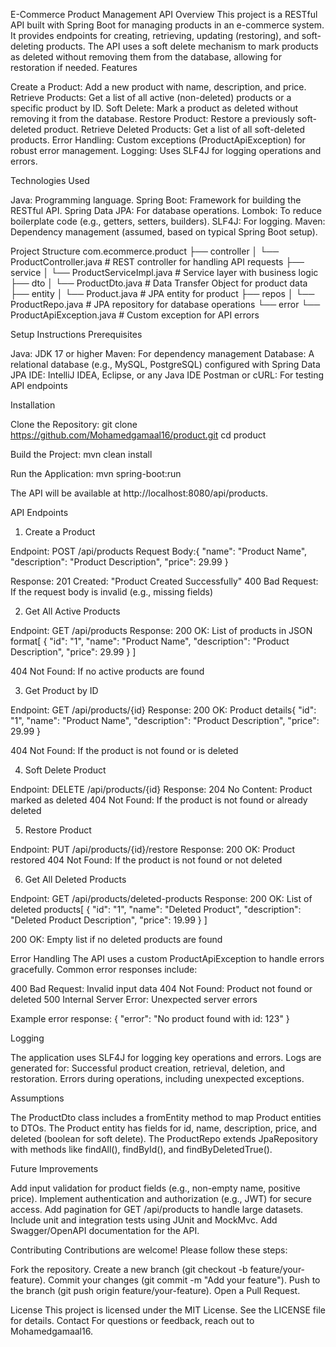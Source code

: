 E-Commerce Product Management API
Overview
This project is a RESTful API built with Spring Boot for managing products in an e-commerce system. It provides endpoints for creating, retrieving, updating (restoring), and soft-deleting products. The API uses a soft delete mechanism to mark products as deleted without removing them from the database, allowing for restoration if needed.
Features

Create a Product: Add a new product with name, description, and price.
Retrieve Products: Get a list of all active (non-deleted) products or a specific product by ID.
Soft Delete: Mark a product as deleted without removing it from the database.
Restore Product: Restore a previously soft-deleted product.
Retrieve Deleted Products: Get a list of all soft-deleted products.
Error Handling: Custom exceptions (ProductApiException) for robust error management.
Logging: Uses SLF4J for logging operations and errors.

Technologies Used

Java: Programming language.
Spring Boot: Framework for building the RESTful API.
Spring Data JPA: For database operations.
Lombok: To reduce boilerplate code (e.g., getters, setters, builders).
SLF4J: For logging.
Maven: Dependency management (assumed, based on typical Spring Boot setup).

Project Structure
com.ecommerce.product
├── controller
│   └── ProductController.java   # REST controller for handling API requests
├── service
│   └── ProductServiceImpl.java  # Service layer with business logic
├── dto
│   └── ProductDto.java         # Data Transfer Object for product data
├── entity
│   └── Product.java           # JPA entity for product
├── repos
│   └── ProductRepo.java       # JPA repository for database operations
└── error
    └── ProductApiException.java # Custom exception for API errors

Setup Instructions
Prerequisites

Java: JDK 17 or higher
Maven: For dependency management
Database: A relational database (e.g., MySQL, PostgreSQL) configured with Spring Data JPA
IDE: IntelliJ IDEA, Eclipse, or any Java IDE
Postman or cURL: For testing API endpoints

Installation

Clone the Repository:
git clone https://github.com/Mohamedgamaal16/product.git
cd product


Build the Project:
mvn clean install


Run the Application:
mvn spring-boot:run

The API will be available at http://localhost:8080/api/products.


API Endpoints
1. Create a Product

Endpoint: POST /api/products
Request Body:{
  "name": "Product Name",
  "description": "Product Description",
  "price": 29.99
}


Response:
201 Created: "Product Created Successfully"
400 Bad Request: If the request body is invalid (e.g., missing fields)



2. Get All Active Products

Endpoint: GET /api/products
Response:
200 OK: List of products in JSON format[
  {
    "id": "1",
    "name": "Product Name",
    "description": "Product Description",
    "price": 29.99
  }
]


404 Not Found: If no active products are found



3. Get Product by ID

Endpoint: GET /api/products/{id}
Response:
200 OK: Product details{
  "id": "1",
  "name": "Product Name",
  "description": "Product Description",
  "price": 29.99
}


404 Not Found: If the product is not found or is deleted



4. Soft Delete Product

Endpoint: DELETE /api/products/{id}
Response:
204 No Content: Product marked as deleted
404 Not Found: If the product is not found or already deleted



5. Restore Product

Endpoint: PUT /api/products/{id}/restore
Response:
200 OK: Product restored
404 Not Found: If the product is not found or not deleted



6. Get All Deleted Products

Endpoint: GET /api/products/deleted-products
Response:
200 OK: List of deleted products[
  {
    "id": "1",
    "name": "Deleted Product",
    "description": "Deleted Product Description",
    "price": 19.99
  }
]


200 OK: Empty list if no deleted products are found



Error Handling
The API uses a custom ProductApiException to handle errors gracefully. Common error responses include:

400 Bad Request: Invalid input data
404 Not Found: Product not found or deleted
500 Internal Server Error: Unexpected server errors

Example error response:
{
  "error": "No product found with id: 123"
}

Logging

The application uses SLF4J for logging key operations and errors.
Logs are generated for:
Successful product creation, retrieval, deletion, and restoration.
Errors during operations, including unexpected exceptions.



Assumptions

The ProductDto class includes a fromEntity method to map Product entities to DTOs.
The Product entity has fields for id, name, description, price, and deleted (boolean for soft delete).
The ProductRepo extends JpaRepository with methods like findAll(), findById(), and findByDeletedTrue().

Future Improvements

Add input validation for product fields (e.g., non-empty name, positive price).
Implement authentication and authorization (e.g., JWT) for secure access.
Add pagination for GET /api/products to handle large datasets.
Include unit and integration tests using JUnit and MockMvc.
Add Swagger/OpenAPI documentation for the API.

Contributing
Contributions are welcome! Please follow these steps:

Fork the repository.
Create a new branch (git checkout -b feature/your-feature).
Commit your changes (git commit -m "Add your feature").
Push to the branch (git push origin feature/your-feature).
Open a Pull Request.

License
This project is licensed under the MIT License. See the LICENSE file for details.
Contact
For questions or feedback, reach out to Mohamedgamaal16.

